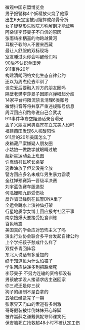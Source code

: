 微观中国东盟博览会  
男子报警称4个妖精放火烧了他家  
出生6天宝宝被月嫂摔成颅骨骨折  
女子疑整形失败院方称解剖才能证明  
阿朵谈李莎旻子不自信的原因  
张雨绮李柄熹的吻跨越黄河  
耳根子软的人不要来西藏  
最让人舒服的双标现场  
室友睡过头你会叫醒他们吗  
90后不认识单田芳  
911事件20年  
构建清朗网络文化生态自律公约  
还以为周杰伦去军训了  
谈恋爱后要融入对方的朋友圈吗  
隔壁老樊李莎旻子因即兴弹唱起分歧  
14家平台将限流禁言清理6类账号  
微博抖音等将共享严重违规账号信息  
周深回应利路修说自己会武功  
911事件华裔空姐通话录音曝光  
孟子义朋友问男嘉宾在立完美人设吗  
福建莆田发现6人核酸阳性  
911后的20年美国怎么了  
皮箱藏尸案嫌疑人朋友圈  
小姑娘一做数学就眼睛过敏  
超新星运动会上班图  
许嵩请村民吃长桌宴  
这香油放了但又没完全放  
警方回应多名未成年男生暴力霸凌  
全红婵预赛第一晋级半决赛  
刘宇蓝色赛车服造型  
何泓姗晒九龄受伤妆  
反诈骗已经刻在民警DNA里了  
全运会跳水上演神仙打架  
行星地质学女博士回应报考社区干事  
南京搜爆犬要接受拒食训练  
百色地震  
美国真的学会应对恐怖主义了吗  
演出行业协会联合多平台发起自律公约  
上个学把孩子愁成什么样了  
双探爷青回阵容  
东北人说话有多爱加的  
终于知道鱼为什么怕猫了  
学生回应快递多到把路堵死  
李莎旻子 不努力连输的资格都没有  
男孩放学没人接请求店主送回家  
你三叔还是你三叔  
狗子的编制不是白拿的  
五哈已经录完了一期  
张家界天门山的索道有多刺激  
哥哥假装被绊倒妹妹开心跺脚  
被许嵩薛之谦戴佩妮导师课笑死  
保安脑死亡抢救超48小时不被认定工伤  
